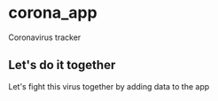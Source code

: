 # corona_app

Coronavirus tracker

## Let's do it together

Let's fight this virus together by adding data to the app
